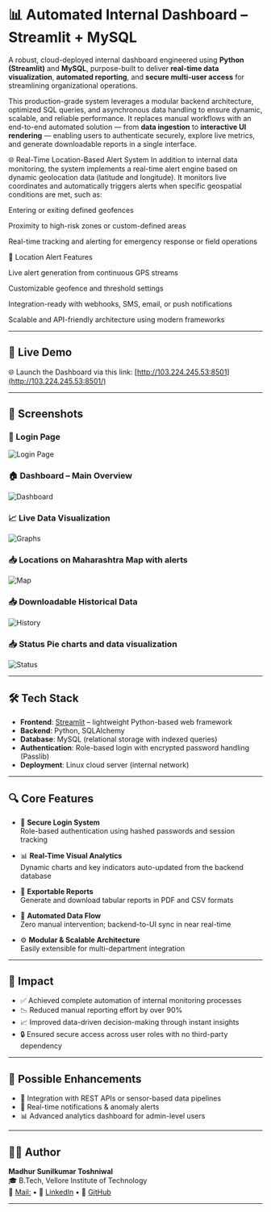 # 📊 Automated Internal Dashboard – Streamlit + MySQL

A robust, cloud-deployed internal dashboard engineered using **Python (Streamlit)** and **MySQL**, purpose-built to deliver **real-time data visualization**, **automated reporting**, and **secure multi-user access** for streamlining organizational operations.

This production-grade system leverages a modular backend architecture, optimized SQL queries, and asynchronous data handling to ensure dynamic, scalable, and reliable performance. It replaces manual workflows with an end-to-end automated solution — from **data ingestion** to **interactive UI rendering** — enabling users to authenticate securely, explore live metrics, and generate downloadable reports in a single interface.

🌐 Real-Time Location-Based Alert System
In addition to internal data monitoring, the system implements a real-time alert engine based on dynamic geolocation data (latitude and longitude). It monitors live coordinates and automatically triggers alerts when specific geospatial conditions are met, such as:

Entering or exiting defined geofences

Proximity to high-risk zones or custom-defined areas

Real-time tracking and alerting for emergency response or field operations

🔧 Location Alert Features

Live alert generation from continuous GPS streams

Customizable geofence and threshold settings

Integration-ready with webhooks, SMS, email, or push notifications

Scalable and API-friendly architecture using modern frameworks

---

## 🚀 Live Demo

🌐 Launch the Dashboard via this link: [http://103.224.245.53:8501](http://103.224.245.53:8501/)

---

## 📸 Screenshots

### 🔐 Login Page
![Login Page](https://github.com/MadhurToshniwal/HydroAnalytics/blob/main/dashboard%201.png)

### 🏠 Dashboard – Main Overview
![Dashboard](https://github.com/MadhurToshniwal/HydroAnalytics/blob/main/dashboard2.png?raw=true)

### 📈 Live Data Visualization
![Graphs](https://github.com/MadhurToshniwal/HydroAnalytics/blob/main/dashboard3.png)

### 📥 Locations on Maharashtra Map with alerts
![Map](https://github.com/MadhurToshniwal/HydroAnalytics/blob/main/dashboard4.png)

### 📥 Downloadable Historical Data
![History](https://github.com/MadhurToshniwal/HydroAnalytics/blob/main/dashboard5.png)

### 📥 Status Pie charts and data visualization
![Status](https://github.com/MadhurToshniwal/HydroAnalytics/blob/main/dashboard6.png)

---

## 🛠️ Tech Stack

- **Frontend**: [Streamlit](https://streamlit.io/) – lightweight Python-based web framework
- **Backend**: Python, SQLAlchemy
- **Database**: MySQL (relational storage with indexed queries)
- **Authentication**: Role-based login with encrypted password handling (Passlib)
- **Deployment**: Linux cloud server (internal network)

---

## 🔍 Core Features

- 🔐 **Secure Login System**  
  Role-based authentication using hashed passwords and session tracking

- 📊 **Real-Time Visual Analytics**  
  Dynamic charts and key indicators auto-updated from the backend database

- 📂 **Exportable Reports**  
  Generate and download tabular reports in PDF and CSV formats

- 🔄 **Automated Data Flow**  
  Zero manual intervention; backend-to-UI sync in near real-time

- ⚙️ **Modular & Scalable Architecture**  
  Easily extensible for multi-department integration

---

## 🌟 Impact

- ✅ Achieved complete automation of internal monitoring processes
- 📉 Reduced manual reporting effort by over 90%
- 📈 Improved data-driven decision-making through instant insights
- 🔒 Ensured secure access across user roles with no third-party dependency

---

## 🧩 Possible Enhancements

- 📡 Integration with REST APIs or sensor-based data pipelines
- 🔔 Real-time notifications & anomaly alerts
- 📊 Advanced analytics dashboard for admin-level users

---

## 👨‍💻 Author

**Madhur Sunilkumar Toshniwal**  
🎓 B.Tech, Vellore Institute of Technology  
📧 [Mail:](mailto:madhurtoshniwal03@gmail.com) • 🔗 [LinkedIn](https://linkedin.com/in/madhur-toshniwal
) • 🐙 [GitHub](https://github.com/MadhurToshniwal)

---

